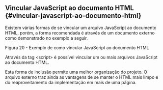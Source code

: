 ## Vincular JavaScript ao documento HTML {#vincular-javascript-ao-documento-html}

Existem várias formas de se vincular um arquivo JavaScript ao documento HTML, porém, a forma recomendada é através de um documento externo como demonstrado no exemplo a seguir.

Figura 20 - Exemplo de como vincular JavaScript ao documento HTML

Através da tag &lt;script&gt; é possível vincular um ou mais arquivos JavaScript ao documento HTML.

Esta forma de inclusão permite uma melhor organização do projeto. O arquivo externo traz ainda as vantagens de se manter o HTML mais limpo e do reaproveitamento da implementação em mais de uma página.